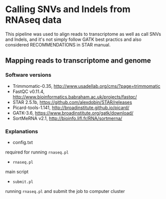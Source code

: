 
# Calling SNVs and Indels from RNAseq data
This pipeline was used to align reads to transcriptome as well as  call SNVs and Indels, and it's not simply follow GATK best practics
and also considered RECOMMENDATIONS in STAR manual.

## Mapping reads to transcriptome and genome

### Software versions
* Trimmomatic-0.35, http://www.usadellab.org/cms/?page=trimmomatic
* FastQC v0.11.4, http://www.bioinformatics.babraham.ac.uk/projects/fastqc/
* STAR 2.5.1b, https://github.com/alexdobin/STAR/releases
* Picard-tools-1.141, http://broadinstitute.github.io/picard/
* GATK-3.6, https://www.broadinstitute.org/gatk/download/
* SortMeRNA v2.1, http://bioinfo.lifl.fr/RNA/sortmerna/
### Explanations

* config.txt 

required for running `rnaseq.pl`

* `rnaseq.pl`

main script 

* `submit.pl`

running `rnaseq.pl` and submit the job to computer cluster




